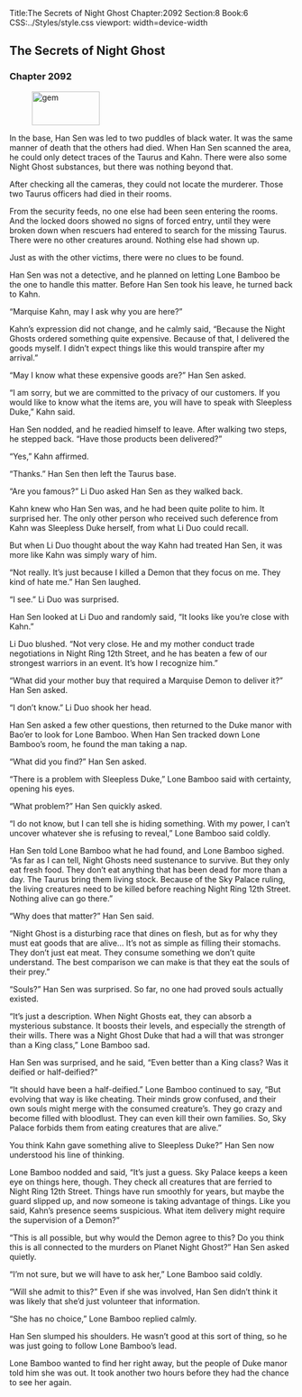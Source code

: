 Title:The Secrets of Night Ghost 
Chapter:2092 
Section:8 
Book:6 
CSS:../Styles/style.css 
viewport: width=device-width
  
## The Secrets of Night Ghost
### Chapter 2092
  
<figure>
	<img src="../Images/gem.gif" alt="gem" id="gem" width="120" height="60" />
</figure>
  

  
In the base, Han Sen was led to two puddles of black water. It was the same manner of death that the others had died. When Han Sen scanned the area, he could only detect traces of the Taurus and Kahn. There were also some Night Ghost substances, but there was nothing beyond that.

After checking all the cameras, they could not locate the murderer. Those two Taurus officers had died in their rooms.

From the security feeds, no one else had been seen entering the rooms. And the locked doors showed no signs of forced entry, until they were broken down when rescuers had entered to search for the missing Taurus. There were no other creatures around. Nothing else had shown up.

Just as with the other victims, there were no clues to be found.

Han Sen was not a detective, and he planned on letting Lone Bamboo be the one to handle this matter. Before Han Sen took his leave, he turned back to Kahn.

“Marquise Kahn, may I ask why you are here?”

Kahn’s expression did not change, and he calmly said, “Because the Night Ghosts ordered something quite expensive. Because of that, I delivered the goods myself. I didn’t expect things like this would transpire after my arrival.”

“May I know what these expensive goods are?” Han Sen asked.

“I am sorry, but we are committed to the privacy of our customers. If you would like to know what the items are, you will have to speak with Sleepless Duke,” Kahn said.

Han Sen nodded, and he readied himself to leave. After walking two steps, he stepped back. “Have those products been delivered?”

“Yes,” Kahn affirmed.

“Thanks.” Han Sen then left the Taurus base.

“Are you famous?” Li Duo asked Han Sen as they walked back.

Kahn knew who Han Sen was, and he had been quite polite to him. It surprised her. The only other person who received such deference from Kahn was Sleepless Duke herself, from what Li Duo could recall.

But when Li Duo thought about the way Kahn had treated Han Sen, it was more like Kahn was simply wary of him.

“Not really. It’s just because I killed a Demon that they focus on me. They kind of hate me.” Han Sen laughed.

“I see.” Li Duo was surprised.

Han Sen looked at Li Duo and randomly said, “It looks like you’re close with Kahn.”

Li Duo blushed. “Not very close. He and my mother conduct trade negotiations in Night Ring 12th Street, and he has beaten a few of our strongest warriors in an event. It’s how I recognize him.”

“What did your mother buy that required a Marquise Demon to deliver it?” Han Sen asked.

“I don’t know.” Li Duo shook her head.

Han Sen asked a few other questions, then returned to the Duke manor with Bao’er to look for Lone Bamboo. When Han Sen tracked down Lone Bamboo’s room, he found the man taking a nap.

“What did you find?” Han Sen asked.

“There is a problem with Sleepless Duke,” Lone Bamboo said with certainty, opening his eyes.

“What problem?” Han Sen quickly asked.

“I do not know, but I can tell she is hiding something. With my power, I can’t uncover whatever she is refusing to reveal,” Lone Bamboo said coldly.

Han Sen told Lone Bamboo what he had found, and Lone Bamboo sighed. “As far as I can tell, Night Ghosts need sustenance to survive. But they only eat fresh food. They don’t eat anything that has been dead for more than a day. The Taurus bring them living stock. Because of the Sky Palace ruling, the living creatures need to be killed before reaching Night Ring 12th Street. Nothing alive can go there.”

“Why does that matter?” Han Sen said.

“Night Ghost is a disturbing race that dines on flesh, but as for why they must eat goods that are alive… It’s not as simple as filling their stomachs. They don’t just eat meat. They consume something we don’t quite understand. The best comparison we can make is that they eat the souls of their prey.”

“Souls?” Han Sen was surprised. So far, no one had proved souls actually existed.

“It’s just a description. When Night Ghosts eat, they can absorb a mysterious substance. It boosts their levels, and especially the strength of their wills. There was a Night Ghost Duke that had a will that was stronger than a King class,” Lone Bamboo sad.

Han Sen was surprised, and he said, “Even better than a King class? Was it deified or half-deified?”

“It should have been a half-deified.” Lone Bamboo continued to say, “But evolving that way is like cheating. Their minds grow confused, and their own souls might merge with the consumed creature’s. They go crazy and become filled with bloodlust. They can even kill their own families. So, Sky Palace forbids them from eating creatures that are alive.”

You think Kahn gave something alive to Sleepless Duke?” Han Sen now understood his line of thinking.

Lone Bamboo nodded and said, “It’s just a guess. Sky Palace keeps a keen eye on things here, though. They check all creatures that are ferried to Night Ring 12th Street. Things have run smoothly for years, but maybe the guard slipped up, and now someone is taking advantage of things. Like you said, Kahn’s presence seems suspicious. What item delivery might require the supervision of a Demon?”

“This is all possible, but why would the Demon agree to this? Do you think this is all connected to the murders on Planet Night Ghost?” Han Sen asked quietly.

“I’m not sure, but we will have to ask her,” Lone Bamboo said coldly.

“Will she admit to this?” Even if she was involved, Han Sen didn’t think it was likely that she’d just volunteer that information.

“She has no choice,” Lone Bamboo replied calmly.

Han Sen slumped his shoulders. He wasn’t good at this sort of thing, so he was just going to follow Lone Bamboo’s lead.

Lone Bamboo wanted to find her right away, but the people of Duke manor told him she was out. It took another two hours before they had the chance to see her again.